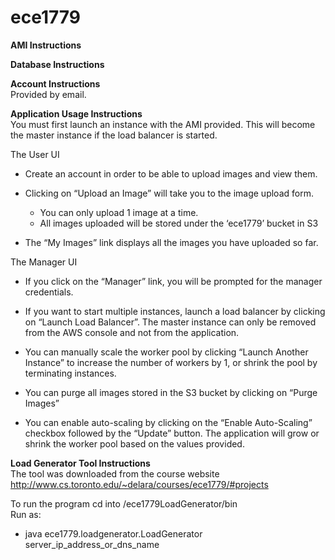 # ece1779
<b>AMI Instructions</b>

<b>Database Instructions</b>

<b>Account Instructions</b>
<br>Provided by email.

<b>Application Usage Instructions</b>
<br>You must first launch an instance with the AMI provided. This will become the master instance if the load balancer is started.

The User UI

 - Create an account in order to be able to upload images and view them. 
 - Clicking on “Upload an Image” will take you to the image upload form. 
   - You can only upload 1 image at a time.
   - All images uploaded will be stored under the ‘ece1779’ bucket in S3

 - The “My Images” link displays all the images you have uploaded so far. 


The Manager UI

 - If you click on the “Manager” link, you will be prompted for the manager credentials.

 - If you want to start multiple instances, launch a load balancer by clicking on “Launch Load Balancer”.
The master instance can only be removed from the AWS console and not from the application.

 - You can manually scale the worker pool by clicking “Launch Another Instance” to increase the number of workers by 1, or shrink the pool by terminating instances.

 - You can purge all images stored in the S3 bucket by clicking on “Purge Images”

 - You can enable auto-scaling by clicking on the “Enable Auto-Scaling” checkbox followed by the “Update” button. The application will grow or shrink the worker pool based on the values provided.


<b>Load Generator Tool Instructions</b>
<br>The tool was downloaded from the course website 
http://www.cs.toronto.edu/~delara/courses/ece1779/#projects

To run the program cd into <vm-directory>/ece1779LoadGenerator/bin
<br>Run as:
   - java ece1779.loadgenerator.LoadGenerator server_ip_address_or_dns_name <port-optional>
